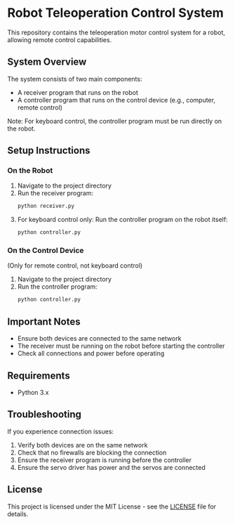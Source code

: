 # Robot Teleoperation Control System

This repository contains the teleoperation motor control system for a robot, allowing remote control capabilities.

## System Overview

The system consists of two main components:

-   A receiver program that runs on the robot
-   A controller program that runs on the control device (e.g., computer, remote control)

Note: For keyboard control, the controller program must be run directly on the robot.

## Setup Instructions

### On the Robot

1. Navigate to the project directory
2. Run the receiver program:
    ```bash
    python receiver.py
    ```
3. For keyboard control only: Run the controller program on the robot itself:
    ```bash
    python controller.py
    ```

### On the Control Device

(Only for remote control, not keyboard control)

1. Navigate to the project directory
2. Run the controller program:
    ```bash
    python controller.py
    ```

## Important Notes

-   Ensure both devices are connected to the same network
-   The receiver must be running on the robot before starting the controller
-   Check all connections and power before operating

## Requirements

-   Python 3.x

## Troubleshooting

If you experience connection issues:

1. Verify both devices are on the same network
2. Check that no firewalls are blocking the connection
3. Ensure the receiver program is running before the controller
4. Ensure the servo driver has power and the servos are connected

## License

This project is licensed under the MIT License - see the [LICENSE](LICENSE) file for details.
